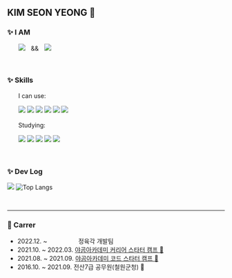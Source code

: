 ## KIM SEON YEONG 🐯

### ✨ I AM  
ㅤㅤ<img src="https://img.shields.io/badge/Frontend%20Developer-F7DF1E?style=for-the-badge&logo=javascript&logoColor=black"/>ㅤ&&ㅤ<img src="https://img.shields.io/badge/iOS%20Developer-F05138?style=for-the-badge&logo=swift&logoColor=white"/> 

</br>

### ✨ Skills
ㅤㅤI can use:
<p> 
ㅤㅤ<img src="https://img.shields.io/badge/iOS-000000?style=flat-square&logo=Apple&logoColor=white"/> 
  <img src="https://img.shields.io/badge/Swift-F05138?style=flat-square&logo=Swift&logoColor=white"/>
  <img src="https://img.shields.io/badge/SwiftUI-104bd8?style=flat-square&logo=Swift&logoColor=white"/>
  <img src="https://img.shields.io/badge/Javascript-F7DF1E?style=flat-square&logo=javascript&logoColor=black"/> 
  <img src="https://img.shields.io/badge/Vue.js-4FC08D?style=flat-square&logo=vue.js&logoColor=white">
  <img src="https://img.shields.io/badge/Handlebars.js-000000?style=flat-square&logo=Handlebars.js&logoColor=white"/> 
</p>

ㅤㅤStudying:
<p> 
ㅤㅤ<img src="https://img.shields.io/badge/Typescript-3178C6?style=flat-square&logo=Typescript&logoColor=white"/>
  <img src="https://img.shields.io/badge/React-61DAFB?style=flat-square&logo=react&logoColor=black">
  <img src="https://img.shields.io/badge/Node.js-339933?style=flat-square&logo=Node.js&logoColor=white">
  <img src="https://img.shields.io/badge/Express-000000?style=flat-square&logo=Express&logoColor=white"/>
  <img src="https://img.shields.io/badge/Docker-2496ED?style=flat-square&logo=Docker&logoColor=white"/>
  </p>
  </br>
 
 ### ✨ Dev Log
![](https://github-readme-stats.vercel.app/api?username=horeng2&show_icons=true&theme=swift) ![Top Langs](https://github-readme-stats.vercel.app/api/top-langs/?username=horeng2&layout=compact&theme=swift)

  </br>

---
### 📂 Carrer
- 2022.12. ~ ㅤㅤㅤㅤㅤ  정육각 개발팀
- 2021.10. ~ 2022.03. [야곰아카데미 커리어 스타터 캠프 🐻](https://www.yagom-academy.kr/camp/career-starter/ios)
- 2021.08. ~ 2021.09. [야곰아카데미 코드 스타터 캠프 🐻](https://www.yagom-academy.kr/camp/code-starter)
- 2016.10. ~ 2021.09. 전산7급 공무원(철원군청) 🏢
</br>



   

